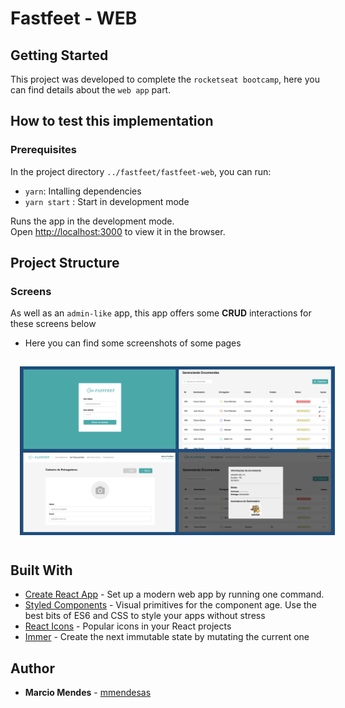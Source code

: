 # Fastfeet - WEB

## Getting Started

This project was developed to complete the `rocketseat bootcamp`, here you can find details about the `web app` part.

## How to test this implementation

### Prerequisites

In the project directory `../fastfeet/fastfeet-web`, you can run:

- `yarn`: Intalling dependencies
- `yarn start` : Start in development mode

Runs the app in the development mode.<br>
Open [http://localhost:3000](http://localhost:3000) to view it in the browser.

## Project Structure

### Screens

As well as an `admin-like` app, this app offers some **CRUD** interactions for these screens below

- Here you can find some screenshots of some pages

<div style="display:flex; flex-wrap: wrap" width="100%">
 <img alt="preview" src="assets/fastfeet_preview.png" style="margin: 15px" />
</div>

## Built With

- [Create React App](https://create-react-app.dev/) - Set up a modern web app by running one command.
- [Styled Components](https://www.styled-components.com/) - Visual primitives for the component age. Use the best bits of ES6 and CSS to style your apps without stress
- [React Icons](https://react-icons.netlify.com/#/) - Popular icons in your React projects
- [Immer](https://github.com/immerjs/immer) - Create the next immutable state by mutating the current one

## Author

- **Marcio Mendes** - [mmendesas](https://github.com/mmendesas)

